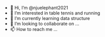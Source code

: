 - 👋 Hi, I’m @njuelephant2021
- 👀 I’m interested in table tennis and running
- 🌱 I’m currently learning data structure
- 💞️ I’m looking to collaborate on ...
- 📫 How to reach me ...

<!---
njuelephant2021/njuelephant2021 is a ✨ special ✨ repository because its `README.md` (this file) appears on your GitHub profile.
You can click the Preview link to take a look at your changes.
--->
